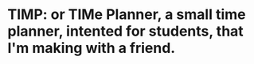 # **TIMP**: or TIMe Planner, a small time planner, intented for students, that I'm making with a friend.

